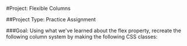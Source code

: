 #Project: Flexible Columns 

##Project Type: Practice Assignment

###Goal: 
Using what we've learned about the flex property, recreate the following column system by making the following CSS classes: